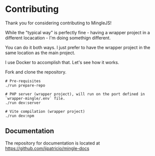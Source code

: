 # Contributing

Thank you for considering contributing to MingleJS!

While the "typical way" is perfectly fine - having a wrapper project in a different locacation - I'm doing somethign different.

You can do it both ways. I just prefer to have the wrapper project in the same location as the main project.

I use Docker to accomplish that. Let's see how it works.

Fork and clone the repository.

```
# Pre-requisites
./run prepare-repo

# PHP server (wrapper project), will run on the port defined in `wrapper-mingle/.env` file.
./run dev:server

# Vite compilation (wrapper project)
./run dev:npm
```

## Documentation

The repository for documentation is located at https://github.com/ijpatricio/mingle-docs
